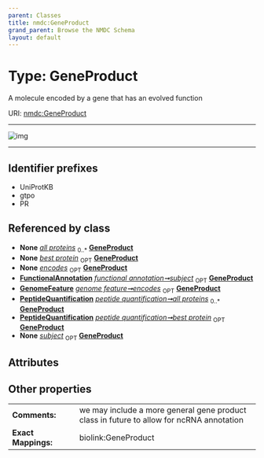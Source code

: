```yaml
---
parent: Classes
title: nmdc:GeneProduct
grand_parent: Browse the NMDC Schema
layout: default
---
```


# Type: GeneProduct


A molecule encoded by a gene that has an evolved function

URI: [nmdc:GeneProduct](https://microbiomedata/meta/GeneProduct)


---

![img](http://yuml.me/diagram/nofunky;dir:TB/class/[PeptideQuantification],[GenomeFeature],[FunctionalAnnotation]++-%20subject%200..1%3E[GeneProduct],[GenomeFeature]++-%20encodes%200..1%3E[GeneProduct],[PeptideQuantification]++-%20all%20proteins%200..%2A%3E[GeneProduct],[PeptideQuantification]++-%20best%20protein%200..1%3E[GeneProduct],[FunctionalAnnotation])

---


## Identifier prefixes

 * UniProtKB
 * gtpo
 * PR

## Referenced by class

 *  **None** *[all proteins](all_proteins.md)*  <sub>0..*</sub>  **[GeneProduct](GeneProduct.md)**
 *  **None** *[best protein](best_protein.md)*  <sub>OPT</sub>  **[GeneProduct](GeneProduct.md)**
 *  **None** *[encodes](encodes.md)*  <sub>OPT</sub>  **[GeneProduct](GeneProduct.md)**
 *  **[FunctionalAnnotation](FunctionalAnnotation.md)** *[functional annotation➞subject](functional_annotation_subject.md)*  <sub>OPT</sub>  **[GeneProduct](GeneProduct.md)**
 *  **[GenomeFeature](GenomeFeature.md)** *[genome feature➞encodes](genome_feature_encodes.md)*  <sub>OPT</sub>  **[GeneProduct](GeneProduct.md)**
 *  **[PeptideQuantification](PeptideQuantification.md)** *[peptide quantification➞all proteins](peptide_quantification_all_proteins.md)*  <sub>0..*</sub>  **[GeneProduct](GeneProduct.md)**
 *  **[PeptideQuantification](PeptideQuantification.md)** *[peptide quantification➞best protein](peptide_quantification_best_protein.md)*  <sub>OPT</sub>  **[GeneProduct](GeneProduct.md)**
 *  **None** *[subject](subject.md)*  <sub>OPT</sub>  **[GeneProduct](GeneProduct.md)**

## Attributes


## Other properties

|  |  |  |
| --- | --- | --- |
| **Comments:** | | we may include a more general gene product class in future to allow for ncRNA annotation |
| **Exact Mappings:** | | biolink:GeneProduct |

